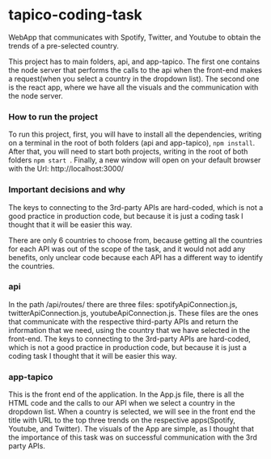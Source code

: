 # tapico-coding-task
WebApp that communicates with Spotify, Twitter, and Youtube to obtain the trends of a pre-selected country.

This project has to main folders, api, and app-tapico. 
The first one contains the node server that performs the calls to the api when the front-end makes a request(when you select a country in the dropdown list). 
The second one is the react app, where we have all the visuals and the communication with the node server.

### How to run the project

To run this project, first, you will have to install all the dependencies, writing on a terminal in the root of both folders (api and app-tapico), ```npm install```. 
After that, you will need to start both projects, writing in the root of both folders ```npm start ```.
Finally, a new window will open on your default browser with the Url: http://localhost:3000/

### Important decisions and why

The keys to connecting to the 3rd-party APIs are hard-coded, which is not a good practice in production code, but because it is just a coding task I thought that it will be easier this way. 

There are only 6 countries to choose from, because getting all the countries for each API was out of the scope of the task, and it would not add any benefits, only unclear code because each API has a different way to identify the countries. 

### api 

In the path /api/routes/ there are three files: spotifyApiConnection.js, twitterApiConnection.js, youtubeApiConnection.js. 
These files are the ones that communicate with the respective third-party APIs and return the information that we need, using the country that we have selected in the front-end. 
The keys to connecting to the 3rd-party APIs are hard-coded, which is not a good practice in production code, but because it is just a coding task I thought that it will be easier this way. 

### app-tapico 

This is the front end of the application. 
In the App.js file, there is all the HTML code and the calls to our API when we select a country in the dropdown list. 
When a country is selected, we will see in the front end the title with URL to the top three trends on the respective apps(Spotify, Youtube, and Twitter).
The visuals of the App are simple, as I thought that the importance of this task was on successful communication with the 3rd party APIs.



